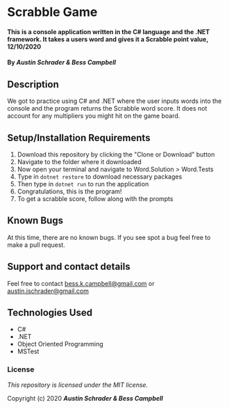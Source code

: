 
# Scrabble Game

#### This is a console application written in the C# language and the .NET framework. It takes a users word and gives it a Scrabble point value, 12/10/2020

#### By **_Austin Schrader & Bess Campbell_**

## Description

  We got to practice using C# and .NET where the user inputs words into the console and the program returns the Scrabble word score. It does not account for any multipliers you might hit on the game board.

## Setup/Installation Requirements

1. Download this repository by clicking the "Clone or Download" button
2. Navigate to the folder where it downloaded
3. Now open your terminal and navigate to Word.Solution > Word.Tests
4. Type in `dotnet restore` to download necessary packages
5. Then type in `dotnet run` to run the application
6. Congratulations, this is the program!
7. To get a scrabble score, follow along with the prompts


## Known Bugs

At this time, there are no known bugs. If you see spot a bug feel free to make a pull request.

## Support and contact details

Feel free to contact <bess.k.campbell@gmail.com> or <austin.jschrader@gmail.com>

## Technologies Used

- C#
- .NET
- Object Oriented Programming
- MSTest

### License

*This repository is licensed under the MIT license.*

Copyright (c) 2020 **_Austin Schrader & Bess Campbell_**